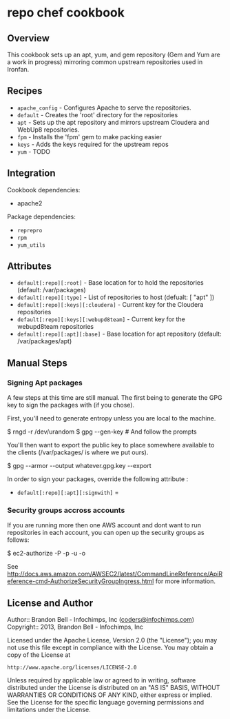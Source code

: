 # repo chef cookbook

## Overview

This cookbook sets up an apt, yum, and gem repository (Gem and Yum are a work in progress) mirroring common upstream repositories used in Ironfan.

## Recipes 

* `apache_config`            - Configures Apache to serve the repositories. 
* `default`                  - Creates the 'root' directory for the repositories
* `apt`                      - Sets up the apt repository and mirrors upstream Cloudera and WebUp8 repositories.
* `fpm`                      - Installs the 'fpm' gem to make packing easier
* `keys`                     - Adds the keys required for the upstream repos
* `yum`                      - TODO

## Integration

Cookbook dependencies:

* apache2

Package dependencies: 

* `reprepro`
* `rpm`
* `yum_utils`

## Attributes

* `default[:repo][:root]` - Base location for to hold the repositories (default: /var/packages)
* `default[:repo][:type]` - List of repositories to host (defualt: [ "apt" ])
* `default[:repo][:keys][:cloudera]` - Current key for the Cloudera repositories 
* `default[:repo][:keys][:webupd8team]` - Current key for the webupd8team repositories
* `default[:repo][:apt][:base]` - Base location for apt repository (default: /var/packages/apt)

## Manual Steps
### Signing Apt packages
A few steps at this time are still manual.  The first being to generate the GPG key to sign the packages with (if you chose). 

First, you'll need to generate entropy unless you are local to the machine. 

$ rngd -r /dev/urandom
$ gpg --gen-key # And follow the prompts

You'll then want to export the public key to place somewhere available to the clients (/var/packages/ is where we put ours).

$ gpg --armor --output whatever.gpg.key --export <key-id>

In order to sign your packages, override the following attribute : 

* `default[:repo][:apt][:signwith]` = <key-id>

### Security groups accross accounts
If you are running more then one AWS account and dont want to run repositories in each account, you can open up the security groups as follows: 

$ ec2-authorize <your-account-security-group-id> -P <protocal> -p <port> -u <other-aws-account-id> -o <other-account-security-group-id>

See http://docs.aws.amazon.com/AWSEC2/latest/CommandLineReference/ApiReference-cmd-AuthorizeSecurityGroupIngress.html for more information.

## License and Author

Author::                Brandon Bell - Infochimps, Inc (<coders@infochimps.com>)
Copyright::             2013, Brandon Bell - Infochimps, Inc

Licensed under the Apache License, Version 2.0 (the "License");
you may not use this file except in compliance with the License.
You may obtain a copy of the License at

    http://www.apache.org/licenses/LICENSE-2.0

Unless required by applicable law or agreed to in writing, software
distributed under the License is distributed on an "AS IS" BASIS,
WITHOUT WARRANTIES OR CONDITIONS OF ANY KIND, either express or implied.
See the License for the specific language governing permissions and
limitations under the License.
